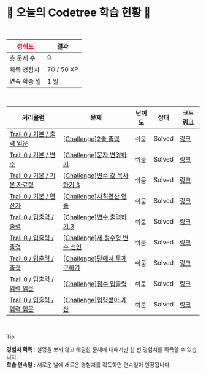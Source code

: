 # 🌲 오늘의 Codetree 학습 현황 🌲

<br />

| <span style="color:red;display:block;text-align:center;"> **성취도**</span> | 결과 |
|---|---|
| 총 문제 수 | 9 |
| 획득 경험치 | 70 / 50 XP |
| 연속 학습 일 | 1 일 |

<br />

|커리큘럼|문제|난이도|상태|코드 링크|
|---|---|---|---|---|
|[Trail 0 / 기본 / 출력 입문](https://www.codetree.ai/trail-info/codetree-101/)|[[Challenge]2줄 출력](https://www.codetree.ai/trails/complete/curated-cards/nl-pre-output-basics-1/)|쉬움|Solved|[링크](https://github.com/YUJAEYUN/CodingTest/blob/main/250620/2%EC%A4%84%20%EC%B6%9C%EB%A0%A5/print-two-lines.js)|
|[Trail 0 / 기본 / 변수](https://www.codetree.ai/trail-info/codetree-101/)|[[Challenge]문자 변경하기](https://www.codetree.ai/trails/complete/curated-cards/nl-pre-type-variable-overview-1/)|쉬움|Solved|[링크](https://github.com/YUJAEYUN/CodingTest/blob/main/250620/%EB%AC%B8%EC%9E%90%20%EB%B3%80%EA%B2%BD%ED%95%98%EA%B8%B0/change-charater.js)|
|[Trail 0 / 기본 / 기본 자료형](https://www.codetree.ai/trail-info/codetree-101/)|[[Challenge]변수 값 복사하기 3](https://www.codetree.ai/trails/complete/curated-cards/nl-pre-simple-data-types-1/)|쉬움|Solved|[링크](https://github.com/YUJAEYUN/CodingTest/blob/main/250620/%EB%B3%80%EC%88%98%20%EA%B0%92%20%EB%B3%B5%EC%82%AC%ED%95%98%EA%B8%B0%203/copying-variable-values-3.js)|
|[Trail 0 / 기본 / 연산자](https://www.codetree.ai/trail-info/codetree-101/)|[[Challenge]사칙연산 연습](https://www.codetree.ai/trails/complete/curated-cards/nl-pre-operators-1/)|쉬움|Solved|[링크](https://github.com/YUJAEYUN/CodingTest/blob/main/250620/%EC%82%AC%EC%B9%99%EC%97%B0%EC%82%B0%20%EC%97%B0%EC%8A%B5/practice-basic-arithmetic-operations.js)|
|[Trail 0 / 입출력 / 출력](https://www.codetree.ai/trail-info/codetree-101/)|[[Challenge]변수 출력하기 3](https://www.codetree.ai/trails/complete/curated-cards/nl-pre-output-1/)|쉬움|Solved|[링크](https://github.com/YUJAEYUN/CodingTest/blob/main/250620/%EB%B3%80%EC%88%98%20%EC%B6%9C%EB%A0%A5%ED%95%98%EA%B8%B0%203/outputing-variables-3.js)|
|[Trail 0 / 입출력 / 출력](https://www.codetree.ai/trail-info/codetree-101/)|[[Challenge]세 정수형 변수 선언](https://www.codetree.ai/trails/complete/curated-cards/nl-pre-output-2/)|쉬움|Solved|[링크](https://github.com/YUJAEYUN/CodingTest/blob/main/250620/%EC%84%B8%20%EC%A0%95%EC%88%98%ED%98%95%20%EB%B3%80%EC%88%98%20%EC%84%A0%EC%96%B8/declaration-of-three-natural-numbers.js)|
|[Trail 0 / 입출력 / 출력](https://www.codetree.ai/trail-info/codetree-101/)|[[Challenge]달에서 무게 구하기](https://www.codetree.ai/trails/complete/curated-cards/nl-pre-output-3/)|쉬움|Solved|[링크](https://github.com/YUJAEYUN/CodingTest/blob/main/250620/%EB%8B%AC%EC%97%90%EC%84%9C%20%EB%AC%B4%EA%B2%8C%20%EA%B5%AC%ED%95%98%EA%B8%B0/weight-on-the-moon.js)|
|[Trail 0 / 입출력 / 입력 입문](https://www.codetree.ai/trail-info/codetree-101/)|[[Challenge]점수 입출력](https://www.codetree.ai/trails/complete/curated-cards/nl-pre-input-basics-1/)|쉬움|Solved|[링크](https://github.com/YUJAEYUN/CodingTest/blob/main/250620/%EC%A0%90%EC%88%98%20%EC%9E%85%EC%B6%9C%EB%A0%A5/enter-int-and-print-score.js)|
|[Trail 0 / 입출력 / 입력 입문](https://www.codetree.ai/trail-info/codetree-101/)|[[Challenge]입력받아 계산](https://www.codetree.ai/trails/complete/curated-cards/nl-pre-input-basics-2/)|쉬움|Solved|[링크](https://github.com/YUJAEYUN/CodingTest/blob/main/250620/%EC%9E%85%EB%A0%A5%EB%B0%9B%EC%95%84%20%EA%B3%84%EC%82%B0/input-calculate.js)|


<br />

> [!TIP]
> **경험치 획득** : 설명을 보지 않고 해결한 문제에 대해서만 한 번 경험치를 획득할 수 있습니다.  
> **학습 연속일** : 새로운 날에 새로운 경험치를 획득하면 연속일이 인정됩니다.

